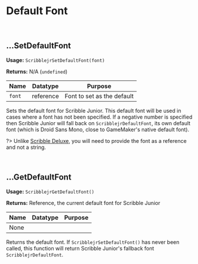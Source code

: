 # Default Font

&nbsp;

## …SetDefaultFont

**Usage:** `ScribblejrSetDefaultFont(font)`

**Returns:** N/A (`undefined`)

|Name   |Datatype |Purpose                   |
|-------|---------|--------------------------|
|`font` |reference|Font to set as the default|

Sets the default font for Scribble Junior. This default font will be used in cases where a font has not been specified. If a negative number is specified then Scribble Junior will fall back on `ScribblejrDefaultFont`, its own default font (which is Droid Sans Mono, close to GameMaker's native default font).

?> Unlike [Scribble Deluxe](https://www.github.com/jujuadams/Scribble), you will need to provide the font as a reference and not a string.

&nbsp;

## …GetDefaultFont

**Usage:** `ScribblejrGetDefaultFont()`

**Returns:** Reference, the current default font for Scribble Junior

|Name|Datatype|Purpose|
|----|--------|-------|
|None|        |       |

Returns the default font. If `ScribblejrSetDefaultFont()` has never been called, this function will return Scribble Junior's fallback font `ScribblejrDefaultFont`.